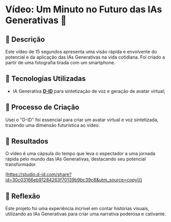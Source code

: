 # Vídeo: Um Minuto no Futuro das IAs Generativas 🎥

## 📒 Descrição
Este vídeo de 15 segundos apresenta uma visão rápida e envolvente do potencial e da aplicação das IAs Generativas na vida cotidiana.
 Foi criado a partir de uma fotografia tirada com um smartphone.
## 🤖 Tecnologias Utilizadas
- IA Generativa **[D-ID](https://www.d-id.com)** para sintetização de voz e geração de avatar virtual;

## 🧐 Processo de Criação
Usei o "D-ID" foi essencial para criar um avatar virtual e voz sintetizada, trazendo uma dimensão futurística ao vídeo.

## 🚀 Resultados
O vídeo é uma cápsula do tempo que leva o espectador a uma jornada rápida pelo mundo das IAs Generativas, destacando seu potencial transformador.

[https://studio.d-id.com/share?id=30c03166eb91284263f70139b9bc39c8&utm_source=copy]()

## 💭 Reflexão
Este projeto foi uma experiência incrível em contar histórias visuais, utilizando as IAs Generativas para criar uma narrativa poderosa e cativante.
